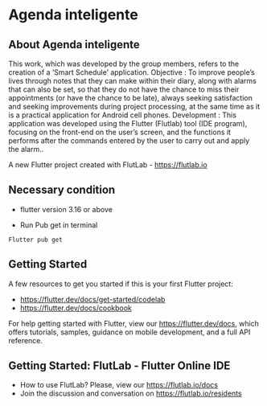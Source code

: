 # Agenda inteligente

## About Agenda inteligente

This work, which was developed by the group members, refers to the creation of
a ‘Smart Schedule’ application. Objective : To improve people’s lives through notes that
they can make within their diary, along with alarms that can also be set, so that they do
not have the chance to miss their appointments (or have the chance to be late), always
seeking satisfaction and seeking improvements during project processing, at the same time
as it is a practical application for Android cell phones. Development : This application
was developed using the Flutter (Flutlab) tool (IDE program), focusing on the front-end
on the user’s screen, and the functions it performs after the commands entered by the
user to carry out and apply the alarm..

A new Flutter project created with FlutLab - https://flutlab.io

## Necessary condition
* flutter version 3.16 or above

* Run Pub get in terminal
```
Flutter pub get
```

## Getting Started

A few resources to get you started if this is your first Flutter project:

- https://flutter.dev/docs/get-started/codelab
- https://flutter.dev/docs/cookbook

For help getting started with Flutter, view our
https://flutter.dev/docs, which offers tutorials,
samples, guidance on mobile development, and a full API reference.

## Getting Started: FlutLab - Flutter Online IDE

- How to use FlutLab? Please, view our https://flutlab.io/docs
- Join the discussion and conversation on https://flutlab.io/residents

